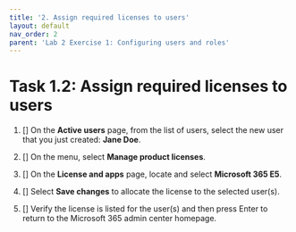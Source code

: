```yaml
---
title: '2. Assign required licenses to users'
layout: default
nav_order: 2
parent: 'Lab 2 Exercise 1: Configuring users and roles'
---
```


# Task 1.2: Assign required licenses to users

1. [] On the **Active users** page, from the list of users, select the new user that you just created: **Jane Doe**.

1. [] On the menu, select **Manage product licenses**.

1. [] On the **License and apps** page, locate and select **Microsoft 365 E5**.  

1. [] Select **Save changes** to allocate the license to the selected user(s).

1. [] Verify the license is listed for the user(s) and then press Enter to return to the Microsoft 365 admin center homepage.